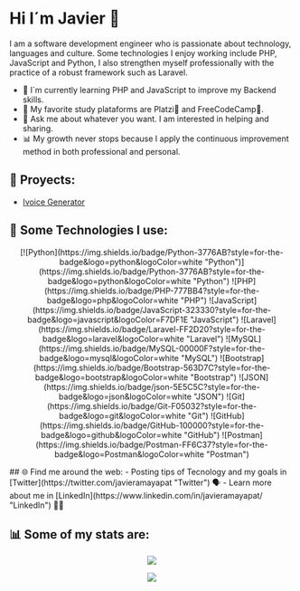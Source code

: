 # Hi I´m Javier 👋 

I am a software development engineer who is passionate about technology, languages and culture. Some technologies I enjoy working include PHP, JavaScript and Python, I also strengthen myself professionally with the practice of a robust framework such as Laravel.

- 🌱 I´m currently learning PHP and JavaScript to improve my Backend skills.
- 🚀 My favorite study plataforms are Platzi💚 and FreeCodeCamp🧬.
- 💬 Ask me about whatever you want. I am interested in helping and sharing. 
- 📊 My growth never stops because I apply the continuous improvement method in both professional and personal.

## 🚀 Proyects:

- [Ivoice Generator](https://afternoon-scrubland-44856.herokuapp.com/ "Ivoice Generator")

## 🎯 Some Technologies I use:
<p align="center">
[![Python](https://img.shields.io/badge/Python-3776AB?style=for-the-badge&logo=python&logoColor=white "Python")](https://img.shields.io/badge/Python-3776AB?style=for-the-badge&logo=python&logoColor=white "Python") ![PHP](https://img.shields.io/badge/PHP-777BB4?style=for-the-badge&logo=php&logoColor=white "PHP") ![JavaScript](https://img.shields.io/badge/JavaScript-323330?style=for-the-badge&logo=javascript&logoColor=F7DF1E "JavaScript") ![Laravel](https://img.shields.io/badge/Laravel-FF2D20?style=for-the-badge&logo=laravel&logoColor=white "Laravel") ![MySQL](https://img.shields.io/badge/MySQL-00000F?style=for-the-badge&logo=mysql&logoColor=white "MySQL") ![Bootstrap](https://img.shields.io/badge/Bootstrap-563D7C?style=for-the-badge&logo=bootstrap&logoColor=white "Bootstrap") ![JSON](https://img.shields.io/badge/json-5E5C5C?style=for-the-badge&logo=json&logoColor=white "JSON")  ![Git](https://img.shields.io/badge/Git-F05032?style=for-the-badge&logo=git&logoColor=white "Git") ![GitHub](https://img.shields.io/badge/GitHub-100000?style=for-the-badge&logo=github&logoColor=white "GitHub") ![Postman](https://img.shields.io/badge/Postman-FF6C37?style=for-the-badge&logo=Postman&logoColor=white "Postman")

</p>
## 🌐 Find me around the web:
- Posting tips of Tecnology and my goals in [Twitter](https://twitter.com/javieramayapat "Twitter") 🗣
- Learn more about me in [LinkedIn](https://www.linkedin.com/in/javieramayapat/ "LinkedIn") 👨‍💼

## 📊 Some of my stats are:
<p align="center">
<img src="https://github-readme-stats.vercel.app/api?username=javieramayapat&theme=default&show_icons=true&hide=contribs" />
</p>

<p align="center">
  <img align="" src="https://visitor-badge.laobi.icu/badge?page_id=isabelyb/isabelyb" />
</p>






